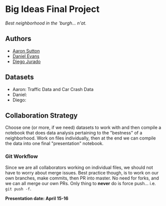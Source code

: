 # Big Ideas Final Project
_Best neighborhood in the 'burgh... n'at._

## Authors
- [Aaron Sutton](https://github.com/aaronjsutton)
- [Daniel Evans](https://github.com/evansd28)
- [Diego Jurado](https://github.com/juradodiego)

## Datasets
- Aaron: Traffic Data and Car Crash Data
- Daniel:
- Diego: 

## Collaboration Strategy
Choose one (or more, if we need) datasets to work with and then compile a notebook that does data
analysis pertaining to the "bestness" of a neighborhood. Work on files individually, then at the end
we can compile the data into one final "presentation" notebook.

### Git Workflow
Since we are all collaborators working on individual files, we should not have to worry about merge issues.
Best practice though, is to work on our own branches, make commits, then PR into master. No need for forks,
and we can all merge our own PRs. Only thing to **never** do is force push... i.e. `git push -f`.

**Presentation date: April 15-16**
